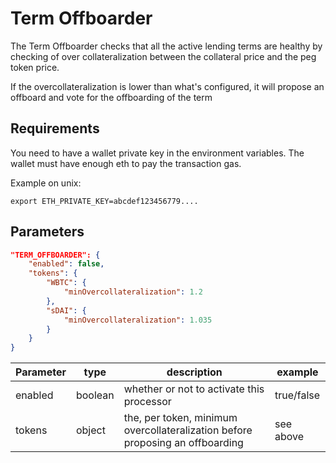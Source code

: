 # Term Offboarder

The Term Offboarder checks that all the active lending terms are healthy by checking of over collateralization between the collateral price and the peg token price.

If the overcollateralization is lower than what's configured, it will propose an offboard and vote for the offboarding of the term

## Requirements

You need to have a wallet private key in the environment variables. The wallet must have enough eth to pay the transaction gas.

Example on unix:

`export ETH_PRIVATE_KEY=abcdef123456779....`


## Parameters

``` json
"TERM_OFFBOARDER": {
    "enabled": false,
    "tokens": {
        "WBTC": {
            "minOvercollateralization": 1.2
        },
        "sDAI": {
            "minOvercollateralization": 1.035
        }
    }
}
```


| Parameter  | type  | description  | example   |
|---|---|---|---|
| enabled  | boolean  | whether or not to activate this processor  |  true/false |
| tokens  | object  | the, per token, minimum overcollateralization before proposing an offboarding  | see above |